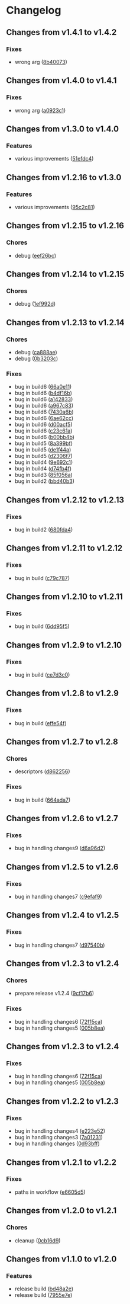 # Changelog

## Changes from v1.4.1 to v1.4.2

### Fixes
- wrong arg  ([8b40073](https://github.com/telicent-oss/telicent-base-images/commit/8b40073521adfd005c50ab8a440e9f1a5cf6ec40))

## Changes from v1.4.0 to v1.4.1

### Fixes
- wrong arg  ([a0923c1](https://github.com/telicent-oss/telicent-base-images/commit/a0923c17319bfafd41e2f7fe098ff84d6cdfae08))

## Changes from v1.3.0 to v1.4.0

### Features
- various improvements  ([51efdc4](https://github.com/telicent-oss/telicent-base-images/commit/51efdc447001895ce3f942d69f5978fb6e735e11))

## Changes from v1.2.16 to v1.3.0

### Features
- various improvements  ([95c2c81](https://github.com/telicent-oss/telicent-base-images/commit/95c2c8183c4ecc2af43fdc113ae50bdd6e6bb070))

## Changes from v1.2.15 to v1.2.16

### Chores
- debug  ([eef26bc](https://github.com/telicent-oss/telicent-base-images/commit/eef26bcd0ee8506435924a2b33b8d0fe3120e221))

## Changes from v1.2.14 to v1.2.15

### Chores
- debug  ([1ef992d](https://github.com/telicent-oss/telicent-base-images/commit/1ef992d899e119db806498a0362a09bf121d8ad4))

## Changes from v1.2.13 to v1.2.14

### Chores
- debug  ([ca888ae](https://github.com/telicent-oss/telicent-base-images/commit/ca888ae6682ebb632872365313abb81fa2ad1969))
- debug  ([0b3203c](https://github.com/telicent-oss/telicent-base-images/commit/0b3203c163e3261226b315fc6502598d26e185a8))
### Fixes
- bug in build6  ([66a0e11](https://github.com/telicent-oss/telicent-base-images/commit/66a0e11943a477069962a763386dc30e7bf3fcc9))
- bug in build6  ([b4df16b](https://github.com/telicent-oss/telicent-base-images/commit/b4df16b03bc99bb2dfa5720f5885a19582c6c126))
- bug in build6  ([a142833](https://github.com/telicent-oss/telicent-base-images/commit/a1428336901d361accfc7bb9698c7fcc6d2127da))
- bug in build6  ([a967c83](https://github.com/telicent-oss/telicent-base-images/commit/a967c83ab0092c41c39bc437660f8ff60ee5ada6))
- bug in build6  ([7430a6b](https://github.com/telicent-oss/telicent-base-images/commit/7430a6b749a216173a8c07747464f4137174fdf7))
- bug in build6  ([6ae62cc](https://github.com/telicent-oss/telicent-base-images/commit/6ae62cc5daeca5ef262b738fa71c79bddf71e2a9))
- bug in build6  ([d00acf5](https://github.com/telicent-oss/telicent-base-images/commit/d00acf50f5267ef7e4c3f33e4077df47aac17fad))
- bug in build6  ([c23c61a](https://github.com/telicent-oss/telicent-base-images/commit/c23c61a11c90c3ab7f6ce35a1ad5c423757df8c7))
- bug in build6  ([b00bb4b](https://github.com/telicent-oss/telicent-base-images/commit/b00bb4bad02f79053edfbecef4753a580c943646))
- bug in build5  ([8a399bf](https://github.com/telicent-oss/telicent-base-images/commit/8a399bfd64a6c76380a840f94d7bc63ab037e77c))
- bug in build5  ([de1f44a](https://github.com/telicent-oss/telicent-base-images/commit/de1f44a9fab3f42ec613256c76ffe3baebc96630))
- bug in build5  ([d2306f7](https://github.com/telicent-oss/telicent-base-images/commit/d2306f7dfed1bb886f7162255ad0ec8325a4f820))
- bug in build4  ([9e692c1](https://github.com/telicent-oss/telicent-base-images/commit/9e692c1e6693b66bbbc1af27f9f45109ed5c49e9))
- bug in build4  ([d74fb4f](https://github.com/telicent-oss/telicent-base-images/commit/d74fb4f05107af06ef31a26e637fb3fa9054a335))
- bug in build3  ([85f056a](https://github.com/telicent-oss/telicent-base-images/commit/85f056afc801fd4fe308c0d76b6add8b8f062755))
- bug in build2  ([bbd40b3](https://github.com/telicent-oss/telicent-base-images/commit/bbd40b34a595648c6fbe6dc0c5d3009a45baa774))

## Changes from v1.2.12 to v1.2.13

### Fixes
- bug in build2  ([680fda4](https://github.com/telicent-oss/telicent-base-images/commit/680fda485dac978ed46583cab2e69ca3b70232e8))

## Changes from v1.2.11 to v1.2.12

### Fixes
- bug in build  ([c79c787](https://github.com/telicent-oss/telicent-base-images/commit/c79c7870edb97826113f893fd16261c294e48950))

## Changes from v1.2.10 to v1.2.11

### Fixes
- bug in build  ([6dd95f5](https://github.com/telicent-oss/telicent-base-images/commit/6dd95f5b88cf9548181e04122315be0229578b60))

## Changes from v1.2.9 to v1.2.10

### Fixes
- bug in build  ([ce7d3c0](https://github.com/telicent-oss/telicent-base-images/commit/ce7d3c07d309f0a4e64daa053abc6a6be576a927))

## Changes from v1.2.8 to v1.2.9

### Fixes
- bug in build  ([effe54f](https://github.com/telicent-oss/telicent-base-images/commit/effe54fc5eca3be7777a0bdb36f135d501481db3))

## Changes from v1.2.7 to v1.2.8

### Chores
- descriptors  ([d862256](https://github.com/telicent-oss/telicent-base-images/commit/d86225684db6063e3e99a34320e5e5cfc77e013a))
### Fixes
- bug in build  ([664ada7](https://github.com/telicent-oss/telicent-base-images/commit/664ada7e78f1810cbf8fe425bd51c4c8fca3eb3a))

## Changes from v1.2.6 to v1.2.7

### Fixes
- bug in handling changes9  ([d6a96d2](https://github.com/telicent-oss/telicent-base-images/commit/d6a96d263c9eca7c0b351ada7f230e6f14bb473f))

## Changes from v1.2.5 to v1.2.6

### Fixes
- bug in handling changes7  ([c9efaf9](https://github.com/telicent-oss/telicent-base-images/commit/c9efaf9f61d9866ee678492d1e27b86e1e4c57a4))

## Changes from v1.2.4 to v1.2.5

### Fixes
- bug in handling changes7  ([d97540b](https://github.com/telicent-oss/telicent-base-images/commit/d97540b9498dad8a99ad014864d960f4d5e72e00))

## Changes from v1.2.3 to v1.2.4

### Chores
- prepare release v1.2.4  ([9cf17b6](https://github.com/telicent-oss/telicent-base-images/commit/9cf17b655c8827941f22895b48b5be58cfa15fbd))
### Fixes
- bug in handling changes6  ([72f15ca](https://github.com/telicent-oss/telicent-base-images/commit/72f15ca8e48d0de3235b6b8b0c3af7e9f6c25cde))
- bug in handling changes5  ([005b8ea](https://github.com/telicent-oss/telicent-base-images/commit/005b8ea8ae449ea55a4c8d80cc5ddc724fb0de55))

## Changes from v1.2.3 to v1.2.4

### Fixes
- bug in handling changes6  ([72f15ca](https://github.com/telicent-oss/telicent-base-images/commit/72f15ca8e48d0de3235b6b8b0c3af7e9f6c25cde))
- bug in handling changes5  ([005b8ea](https://github.com/telicent-oss/telicent-base-images/commit/005b8ea8ae449ea55a4c8d80cc5ddc724fb0de55))

## Changes from v1.2.2 to v1.2.3

### Fixes
- bug in handling changes4  ([e223e52](https://github.com/telicent-oss/telicent-base-images/commit/e223e52c829b9d6f607e0827d6d8eaa3dff3e9aa))
- bug in handling changes3  ([7a01231](https://github.com/telicent-oss/telicent-base-images/commit/7a0123196569a9c0f9003bc9413122bddb3171b5))
- bug in handling changes  ([0d93bff](https://github.com/telicent-oss/telicent-base-images/commit/0d93bff074cf1cc2fd8d2ee665929b717ac831c2))

## Changes from v1.2.1 to v1.2.2

### Fixes
- paths in workflow  ([e6605d5](https://github.com/telicent-oss/telicent-base-images/commit/e6605d5bf7cd428e47691be3cf8c5b5a11b108b1))

## Changes from v1.2.0 to v1.2.1

### Chores
- cleanup  ([0cb16d9](https://github.com/telicent-oss/telicent-base-images/commit/0cb16d926a825246717381f0ea924c2629c21d5c))

## Changes from v1.1.0 to v1.2.0

### Features
- release build  ([bd48a2e](https://github.com/telicent-oss/telicent-base-images/commit/bd48a2e3b8c56bb091ff4a3be8624fd55e528644))
- release build  ([7955e7e](https://github.com/telicent-oss/telicent-base-images/commit/7955e7ef1d6d47178ce2e47cefb3848256ea28a9))
